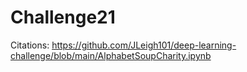 # Challenge21
Citations: https://github.com/JLeigh101/deep-learning-challenge/blob/main/AlphabetSoupCharity.ipynb
